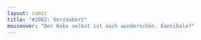 ```yaml
---
layout: comic
title: "#2082: Verzaubert"
mouseover: "Der Keks selbst ist auch wunderschön. Kannibale?"
---
```

